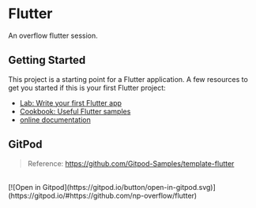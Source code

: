 # Flutter
An overflow flutter session.

## Getting Started
This project is a starting point for a Flutter application.
A few resources to get you started if this is your first Flutter project:
- [Lab: Write your first Flutter app](https://docs.flutter.dev/get-started/codelab)
- [Cookbook: Useful Flutter samples](https://docs.flutter.dev/cookbook)
- [online documentation](https://docs.flutter.dev/)

## GitPod
> Reference: https://github.com/Gitpod-Samples/template-flutter
<br>
[![Open in Gitpod](https://gitpod.io/button/open-in-gitpod.svg)](https://gitpod.io/#https://github.com/np-overflow/flutter)